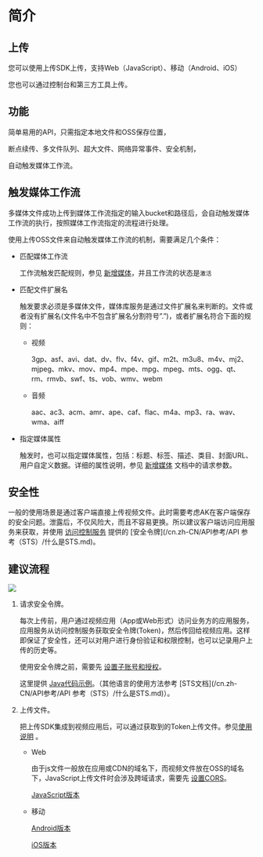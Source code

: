 # 简介

## 上传

您可以使用上传SDK上传，支持Web（JavaScript）、移动（Android、iOS）

您也可以通过控制台和第三方工具上传。

## 功能

简单易用的API，只需指定本地文件和OSS保存位置，

断点续传、多文件队列、超大文件、网络异常事件、安全机制，

自动触发媒体工作流。

## 触发媒体工作流

多媒体文件成功上传到媒体工作流指定的输入bucket和路径后，会自动触发媒体工作流的执行，按照媒体工作流指定的流程进行处理。

使用上传OSS文件来自动触发媒体工作流的机制，需要满足几个条件：

-   匹配媒体工作流

    工作流触发匹配规则，参见 [新增媒体](/cn.zh-CN/API参考/媒体接口/新增媒体.md)，并且工作流的状态是`激活`

-   匹配文件扩展名

    触发要求必须是多媒体文件，媒体库服务是通过文件扩展名来判断的。文件或者没有扩展名\(文件名中不包含扩展名分割符号”.”\)，或者扩展名符合下面的规则：

    -   视频

        3gp、asf、avi、dat、dv、flv、f4v、gif、m2t、m3u8、m4v、mj2、mjpeg、mkv、mov、mp4、mpe、mpg、mpeg、mts、ogg、qt、rm、rmvb、swf、ts、vob、wmv、webm

    -   音频

        aac、ac3、acm、amr、ape、caf、flac、m4a、mp3、ra、wav、wma、aiff

-   指定媒体属性

    触发时，也可以指定媒体属性，包括：标题、标签、描述、类目、封面URL、用户自定义数据。详细的属性说明，参见 [新增媒体](/cn.zh-CN/API参考/媒体接口/新增媒体.md) 文档中的请求参数。


## 安全性

一般的使用场景是通过客户端直接上传视频文件。此时需要考虑AK在客户端保存的安全问题。泄露后，不仅风险大，而且不容易更换。所以建议客户端访问应用服务来获取，并使用 [访问控制服务](https://www.aliyun.com/product/ram) 提供的 [安全令牌](/cn.zh-CN/API参考/API 参考（STS）/什么是STS.md)。

## 建议流程

![](https://static-aliyun-doc.oss-accelerate.aliyuncs.com/assets/img/zh-CN/1204684951/p11314.png)

1.  请求安全令牌。

    每次上传前，用户通过视频应用（App或Web形式）访问业务方的应用服务，应用服务从访问控制服务获取安全令牌\(Token\)，然后传回给视频应用。这样即保证了安全性，还可以对用户进行身份验证和权限控制，也可以记录用户上传的历史等。

    使用安全令牌之前，需要先 [设置子账号和授权](/cn.zh-CN/开发指南/上传视频文件/设置子账号和授权.md)。

    这里提供 [Java代码示例](/cn.zh-CN/开发指南/上传视频文件/请求安全令牌-Java示例代码.md)。（其他语言的使用方法参考 [STS文档](/cn.zh-CN/API参考/API 参考（STS）/什么是STS.md)）。

2.  上传文件。

    把上传SDK集成到视频应用后，可以通过获取到的Token上传文件。参见[使用说明]() 。

    -   Web

        由于js文件一般放在应用或CDN的域名下，而视频文件放在OSS的域名下，JavaScript上传文件时会涉及跨域请求，需要先 [设置CORS](/cn.zh-CN/开发指南/上传视频文件/设置CORS.md)。

        [JavaScript版本]()

    -   移动

        [Android版本]()

        [iOS版本]()


